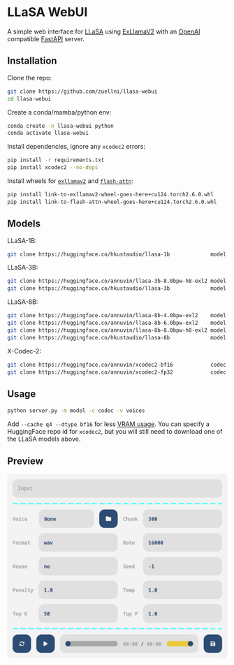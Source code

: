 # LLaSA WebUI
A simple web interface for [LLaSA](https://huggingface.co/collections/HKUSTAudio/llasa-679b87dbd06ac556cc0e0f44) using [ExLlamaV2](https://github.com/turboderp-org/exllamav2) with an [OpenAI](https://platform.openai.com/docs/guides/text-to-speech) compatible [FastAPI](https://github.com/fastapi/fastapi) server.

## Installation
Clone the repo:
```sh
git clone https://github.com/zuellni/llasa-webui
cd llasa-webui
```

Create a conda/mamba/python env:
```sh
conda create -n llasa-webui python
conda activate llasa-webui
```

Install dependencies, ignore any `xcodec2` errors:
```sh
pip install -r requirements.txt
pip install xcodec2 --no-deps
```

Install wheels for [`exllamav2`](https://github.com/turboderp-org/exllamav2/releases/latest) and [`flash-attn`](https://github.com/kingbri1/flash-attention/releases/latest):
```sh
pip install link-to-exllamav2-wheel-goes-here+cu124.torch2.6.0.whl
pip install link-to-flash-attn-wheel-goes-here+cu124.torch2.6.0.whl
```

## Models
LLaSA-1B:
```sh
git clone https://huggingface.co/hkustaudio/llasa-1b             model # bf16
```

LLaSA-3B:
```sh
git clone https://huggingface.co/annuvin/llasa-3b-8.0bpw-h8-exl2 model # 8bpw
git clone https://huggingface.co/hkustaudio/llasa-3b             model # bf16
```

LLaSA-8B:
```sh
git clone https://huggingface.co/annuvin/llasa-8b-4.0bpw-exl2    model # 4bpw
git clone https://huggingface.co/annuvin/llasa-8b-6.0bpw-exl2    model # 6bpw
git clone https://huggingface.co/annuvin/llasa-8b-8.0bpw-h8-exl2 model # 8bpw
git clone https://huggingface.co/hkustaudio/llasa-8b             model # bf16
```

X-Codec-2:
```sh
git clone https://huggingface.co/annuvin/xcodec2-bf16            codec # bf16
git clone https://huggingface.co/annuvin/xcodec2-fp32            codec # fp32
```

## Usage
```sh
python server.py -m model -c codec -v voices
```
Add `--cache q4 --dtype bf16` for less [VRAM usage](https://www.canirunthisllm.net). You can specify a HuggingFace repo id for `xcodec2`, but you will still need to download one of the LLaSA models above.

## Preview
![Preview](assets/preview.png)
